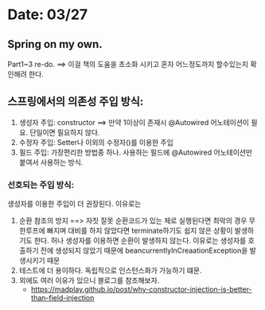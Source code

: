 # Date: 03/27

## Spring on my own.
Part1~3 re-do. ==> 이걸 책의 도움을 초소화 시키고 혼자 어느정도까지 할수있는지 확인해려 한다.  

## 스프링에서의 의존성 주입 방식:
1. 생성자 주입: constructor ==> 만약 1이상이 존재시 @Autowired 어노테이션이 필요. 단일이면 필요하지 않다.  
2. 수정자 주입: Setter나 이외의 수정자()를 이용한 주입  
3. 필드 주입: 가장편리한 방법중 하나. 사용하는 필드에 @Autowired 어노테이션만 붙여서 사용하는 방식.  
### 선호되는 주입 방식:  
생성자를 이용한 주입이 더 권장된다. 이유로는  
 1. 순환 참조의 방지 ==> 자칫 잘못 순환코드가 있는 체로 실행된다면 최악의 경우 무한루프에 빠지며 대비를 하지 않았다면 terminate하기도 쉽지 않은 상황이 발생하기도 한다. 허나 생성자를 이용하면 순환이 발생하지 않는다. 이유로는 생성자를 호출하기 전에 생성되지 않았기 때문에 beancurrentlyInCreaationException을 발생시키기 때문    
 2. 테스트에 더 용이하다. 독립적으로 인스턴스화가 가능하기 떄문.
 3. 외에도 여러 이유가 있으니 블로그를 참조해보자.
    * https://madplay.github.io/post/why-constructor-injection-is-better-than-field-injection  

